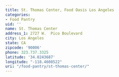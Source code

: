 ```yaml
---
title: St. Thomas Center, Food Oasis Los Angeles
categories:
- Food Pantry
uid: ''
name: St. Thomas Center
address_1: 2727 W.  Pico Boulevard
city: Los Angeles
state: CA
zipcode: '90006'
phone: 323.737.3325
latitude: '34.0243687'
longitude: "-118.4608522"
uri: "/food-pantry/st-thomas-center/"
---
```


